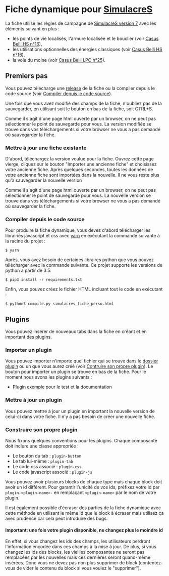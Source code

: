 # Fiche dynamique pour [SimulacreS](https://www.facebook.com/groups/1501312836787784/)

La fiche utilise les règles de campagne de
[SimulacreS version 7](https://www.facebook.com/groups/Simulacres/permalink/1512926132293121/)
avec les éléments suivant en plus :
- les points de vie localisés, l'armure localisée et le bouclier
  (voir [Casus Belli HS n°16](http://confrerie-acier.chez-alice.fr/localisation%20armures%20et%20autres.htm)),
- les utilisations optionnelles des énergies classiques
  (voir [Casus Belli HS n°16](http://confrerie-acier.chez-alice.fr/localisation%20armures%20et%20autres.htm)),
- la voie du moine (voir [Casus Belli LPC n°25](http://joueursdurepaire.free.fr/casus_belli/cb_LPC25.html)).

## Premiers pas

Vous pouvez télécharge une [release](../../releases) de la fiche
ou la compiler depuis le code source
(voir [Compiler depuis le code source](#compiler-depuis-le-code-source)).

Une fois que vous avez modifié des champs de la fiche, n'oubliez pas de la sauvegarder,
en utilisant soit le bouton en bas de la fiche, soit CTRL+S.

Comme il s'agit d'une page html ouverte par un browser, on ne peut pas sélectionner
le point de sauvegarde pour vous.
La version modifiée se trouve dans vos téléchargements si votre browser ne vous a
pas demandé où sauvegarder la fiche.

### Mettre à jour une fiche existante

D'abord, téléchargez la version voulue pour la fiche.
Ouvrez cette page vierge, cliquez sur le bouton "Importer une ancienne fiche"
et choisissez votre ancienne fiche.
Après quelques secondes, toutes les données de votre ancienne fiche sont importées
dans la nouvelle.
Il ne vous reste plus qu'à sauvegarder la nouvelle version

Comme il s'agit d'une page html ouverte par un browser, on ne peut pas sélectionner
le point de sauvegarde pour vous.
La nouvelle version se trouve dans vos téléchargements si votre browser ne vous a
pas demandé où sauvegarder la fiche.

### Compiler depuis le code source

Pour produire la fiche dynamique, vous devez d'abord télécharger les librairies
javascript et css avec [yarn](https://classic.yarnpkg.com/en/docs/install/)
en exécutant la commande suivante à la racine du projet :

```console
$ yarn
```

Après, vous avez besoin de certaines libraires python que vous pouvez
télécharger avec la commande suivante.
Ce projet supporte les versions de python à partir de 3.5.

```console
$ pip3 install -r requirements.txt
```

Enfin, vous pouvez créez le fichier HTML incluant tout le code en exécutant :

```console
$ python3 compile.py simulacres_fiche_perso.html
```

## Plugins

Vous pouvez insérer de nouveaux tabs dans la fiche en créant et en important des plugins.

### Importer un plugin

Vous pouvez importer n'importe quel fichier qui se trouve
dans le [dossier plugin](plugins) ou un que vous aurez créé
(voir [Contruire son propre plugin](#construire-son-propre-plugin)).
Le bouton pour importer un plugin se trouve en bas de la fiche.
Pour le moment nous avons les plugins suivants :

- [Plugin exemple](plugins/plugin_example.html) pour le test et la documentation

### Mettre à jour un plugin

Vous pouvez mettre à jour un plugin en important la nouvelle version de celui-ci
dans votre fiche. Il n'y a pas besoin de créer une nouvelle fiche.

### Construire son propre plugin

Nous fixons quelques conventions pour les plugins.
Chaque composante doit inclure une classe appropriée :

- Le bouton du tab : ``plugin-button``
- Le tab lui-même : ``plugin-tab``
- Le code css associé : ``plugin-css``
- Le code javascript associé : ``plugin-js``

Vous pouvez avoir plusieurs blocks de chaque type
mais chaque block doit avoir un id différent.
Pour garantir l'unicité de vos ids, préfixez votre id par ``plugin-<plugin-name>-``
en remplaçant ``<plugin-name>`` par le nom de votre plugin.

Il est également possible d'écraser des parties de la fiche dynamique avec cette
méthode en utilisant le même id que le block à écraser
mais utilisez ça avec prudence car cela peut introduire des bugs.

#### Important: une fois votre plugin disponible, ne changez plus le moindre id

En effet, si vous changez les ids des champs, les utilisateurs perdront l'information
encodée dans ces champs à la mise à jour.
De plus, si vous changez les ids des blocks, les vieilles composantes ne seront
pas remplacées par les nouvelles mais ces dernières seront quand-même insérées.
Donc vous ne devez pas non plus supprimer de block (contentez-vous de vider
le contenu du block si vous voulez le "supprimer").
